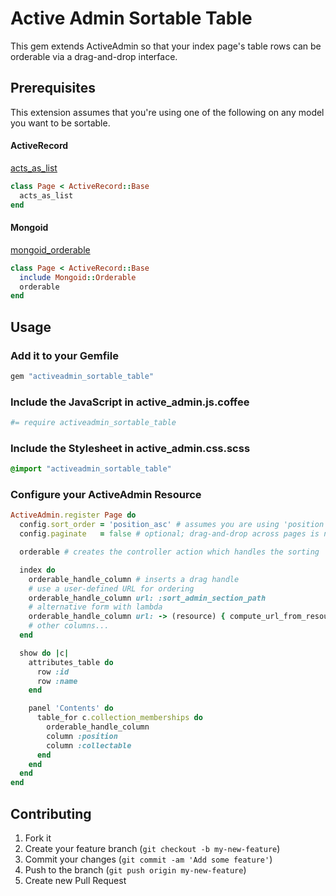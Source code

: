 # Active Admin Sortable Table

This gem extends ActiveAdmin so that your index page's table rows can be
orderable via a drag-and-drop interface.

## Prerequisites

This extension assumes that you're using one of the following on any model you want to be sortable.

#### ActiveRecord

[acts_as_list](https://github.com/swanandp/acts_as_list)

```ruby
class Page < ActiveRecord::Base
  acts_as_list
end
```

#### Mongoid

[mongoid_orderable](https://github.com/pyromaniac/mongoid_orderable)

```ruby
class Page < ActiveRecord::Base
  include Mongoid::Orderable
  orderable
end
```

## Usage

### Add it to your Gemfile

```ruby
gem "activeadmin_sortable_table"
```

### Include the JavaScript in active_admin.js.coffee

```coffeescript
#= require activeadmin_sortable_table
```

### Include the Stylesheet in active_admin.css.scss

```scss
@import "activeadmin_sortable_table"
```

### Configure your ActiveAdmin Resource

```ruby
ActiveAdmin.register Page do
  config.sort_order = 'position_asc' # assumes you are using 'position' for your acts_as_list column
  config.paginate   = false # optional; drag-and-drop across pages is not supported

  orderable # creates the controller action which handles the sorting

  index do
    orderable_handle_column # inserts a drag handle
    # use a user-defined URL for ordering
    orderable_handle_column url: :sort_admin_section_path
    # alternative form with lambda
    orderable_handle_column url: -> (resource) { compute_url_from_resource(resource) }
    # other columns...
  end

  show do |c|
    attributes_table do
      row :id
      row :name
    end

    panel 'Contents' do
      table_for c.collection_memberships do
        orderable_handle_column
        column :position
        column :collectable
      end
    end
  end
end
```

## Contributing

1. Fork it
2. Create your feature branch (`git checkout -b my-new-feature`)
3. Commit your changes (`git commit -am 'Add some feature'`)
4. Push to the branch (`git push origin my-new-feature`)
5. Create new Pull Request
